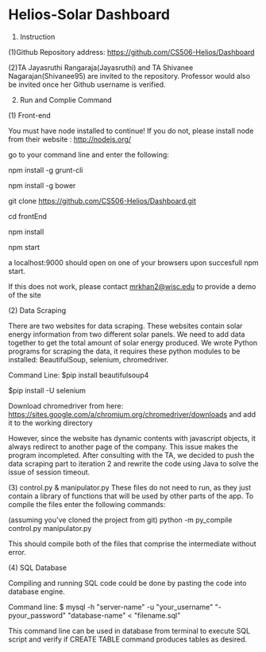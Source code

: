 # Helios-Solar Dashboard

1. Instruction

(1)Github Repository address: https://github.com/CS506-Helios/Dashboard

(2)TA Jayasruthi Rangaraja(Jayasruthi) and TA Shivanee Nagarajan(Shivanee95) are invited to the repository. Professor would also be invited once her Github username is verified.

2. Run and Complie Command

(1) Front-end

You must have node installed to continue! If you do not, please install node from their website : http://nodejs.org/


go to your command line and enter the following:


npm install -g grunt-cli

npm install -g bower

git clone https://github.com/CS506-Helios/Dashboard.git

cd frontEnd

npm install

npm start

a localhost:9000 should open on one of your browsers upon succesfull npm start.


If this does not work, please contact mrkhan2@wisc.edu to provide a demo of the site


(2) Data Scraping

There are two websites for data scraping. These websites contain solar energy information from two different solar panels. 
We need to add data together to get the total amount of solar energy produced. 
We wrote Python programs for scraping the data, it requires these python modules to be installed: BeautifulSoup, selenium, chromedriver.

Command Line: 
$pip install beautifulsoup4

$pip install -U selenium

Download chromedriver from here: https://sites.google.com/a/chromium.org/chromedriver/downloads
and add it to the working directory

However, since the website has dynamic contents with javascript objects, it always redirect to another page of the company. This issue makes the program incompleted. After consulting with the TA, we decided to push the data scraping part to iteration 2 and rewrite the code using Java to solve the issue of session timeout.


(3) control.py & manipulator.py 
These files do not need to run, as they just contain a library of functions that will be used by other parts of the app. To compile the files enter the following commands:

(assuming you've cloned the project from git)
python -m py_compile control.py manipulator.py 

This should compile both of the files that comprise the intermediate without error.



(4) SQL Database

Compiling and running SQL code could be done by pasting the code into database engine.

Command line: $ mysql -h "server-name" -u "your_username" "-pyour_password" "database-name" < "filename.sql"

This command line can be used in database from terminal to execute SQL script and verify if CREATE TABLE command produces tables as desired.

